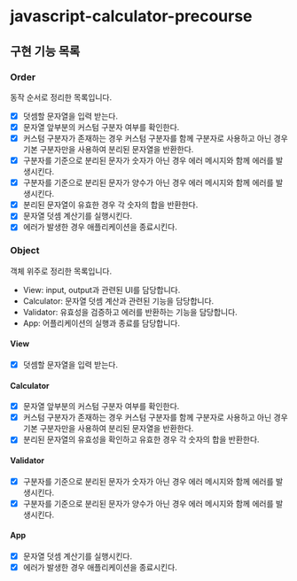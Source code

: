 # javascript-calculator-precourse

## 구현 기능 목록

### Order

동작 순서로 정리한 목록입니다.

- [x] 덧셈할 문자열을 입력 받는다.
- [x] 문자열 앞부분의 커스텀 구분자 여부를 확인한다.
- [x] 커스텀 구분자가 존재하는 경우 커스텀 구분자를 함께 구분자로 사용하고 아닌 경우 기본 구분자만을 사용하여 분리된 문자열을 반환한다.
- [x] 구분자를 기준으로 분리된 문자가 숫자가 아닌 경우 에러 메시지와 함께 에러를 발생시킨다.
- [x] 구분자를 기준으로 분리된 문자가 양수가 아닌 경우 에러 메시지와 함께 에러를 발생시킨다.
- [x] 분리된 문자열이 유효한 경우 각 숫자의 합을 반환한다.
- [x] 문자열 덧셈 계산기를 실행시킨다.
- [x] 에러가 발생한 경우 애플리케이션을 종료시킨다.

### Object

객체 위주로 정리한 목록입니다.

- View: input, output과 관련된 UI를 담당합니다.
- Calculator: 문자열 덧셈 계산과 관련된 기능을 담당합니다.
- Validator: 유효성을 검증하고 에러를 반환하는 기능을 담당합니다.
- App: 어플리케이션의 실행과 종료를 담당합니다.

#### View

- [x] 덧셈할 문자열을 입력 받는다.

#### Calculator

- [x] 문자열 앞부분의 커스텀 구분자 여부를 확인한다.
- [x] 커스텀 구분자가 존재하는 경우 커스텀 구분자를 함께 구분자로 사용하고 아닌 경우 기본 구분자만을 사용하여 분리된 문자열을 반환한다.
- [x] 분리된 문자열의 유효성을 확인하고 유효한 경우 각 숫자의 합을 반환한다.

#### Validator

- [x] 구분자를 기준으로 분리된 문자가 숫자가 아닌 경우 에러 메시지와 함께 에러를 발생시킨다.
- [x] 구분자를 기준으로 분리된 문자가 양수가 아닌 경우 에러 메시지와 함께 에러를 발생시킨다.

#### App

- [x] 문자열 덧셈 계산기를 실행시킨다.
- [x] 에러가 발생한 경우 애플리케이션을 종료시킨다.
